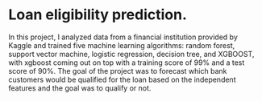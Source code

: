 # Loan eligibility prediction.
In this project, I analyzed data from a financial institution provided by Kaggle and trained five machine learning algorithms: random forest, support vector machine, logistic regression, decision tree, and XGBOOST, with xgboost coming out on top with a training score of 99% and a test score of 90%. The goal of the project was to forecast which bank customers would be qualified for the loan based on the independent features and the goal was to qualify or not.


